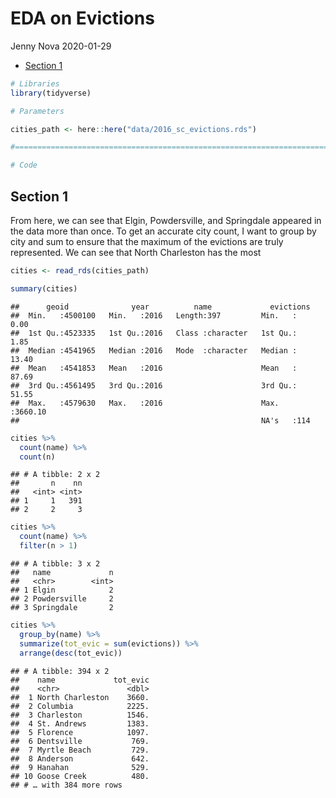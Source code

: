 EDA on Evictions
================
Jenny Nova
2020-01-29

  - [Section 1](#section-1)

``` r
# Libraries
library(tidyverse)

# Parameters

cities_path <- here::here("data/2016_sc_evictions.rds")

#===============================================================================

# Code
```

## Section 1

From here, we can see that Elgin, Powdersville, and Springdale appeared
in the data more than once. To get an accurate city count, I want to
group by city and sum to ensure that the maximum of the evictions are
truly represented. We can see that North Charleston has the most

``` r
cities <- read_rds(cities_path)

summary(cities)
```

    ##      geoid              year          name             evictions      
    ##  Min.   :4500100   Min.   :2016   Length:397         Min.   :   0.00  
    ##  1st Qu.:4523335   1st Qu.:2016   Class :character   1st Qu.:   1.85  
    ##  Median :4541965   Median :2016   Mode  :character   Median :  13.40  
    ##  Mean   :4541853   Mean   :2016                      Mean   :  87.69  
    ##  3rd Qu.:4561495   3rd Qu.:2016                      3rd Qu.:  51.55  
    ##  Max.   :4579630   Max.   :2016                      Max.   :3660.10  
    ##                                                      NA's   :114

``` r
cities %>% 
  count(name) %>% 
  count(n) 
```

    ## # A tibble: 2 x 2
    ##       n    nn
    ##   <int> <int>
    ## 1     1   391
    ## 2     2     3

``` r
cities %>% 
  count(name) %>% 
  filter(n > 1)
```

    ## # A tibble: 3 x 2
    ##   name             n
    ##   <chr>        <int>
    ## 1 Elgin            2
    ## 2 Powdersville     2
    ## 3 Springdale       2

``` r
cities %>%
  group_by(name) %>% 
  summarize(tot_evic = sum(evictions)) %>% 
  arrange(desc(tot_evic)) 
```

    ## # A tibble: 394 x 2
    ##    name             tot_evic
    ##    <chr>               <dbl>
    ##  1 North Charleston    3660.
    ##  2 Columbia            2225.
    ##  3 Charleston          1546.
    ##  4 St. Andrews         1383.
    ##  5 Florence            1097.
    ##  6 Dentsville           769.
    ##  7 Myrtle Beach         729.
    ##  8 Anderson             642.
    ##  9 Hanahan              529.
    ## 10 Goose Creek          480.
    ## # … with 384 more rows
